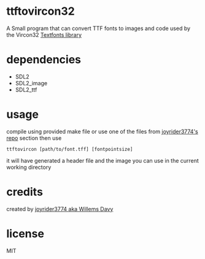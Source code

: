 # ttftovircon32
A Small program that can convert TTF fonts to images and code used by the Vircon32 [Textfonts library](https://github.com/vircon32/ConsoleSoftware/tree/main/Libraries/TextFonts)

# dependencies
* SDL2
* SDL2_image
* SDL2_ttf

# usage
compile using provided make file or use one of the files from [joyrider3774's repo](https://github.com/joyrider3774/ttftovircon32/releases/latest) section then use

`ttftovircon [path/to/font.tff] [fontpointsize]`

it will have generated a header file and the image you can use in the current working directory

# credits
created by [joyrider3774 aka Willems Davy](https://github.com/joyrider3774/)

# license 
MIT